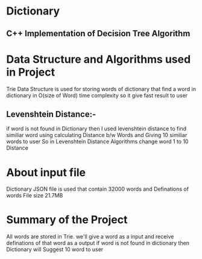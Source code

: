 # Dictionary
## C++ Implementation of Decision Tree Algorithm


# Data Structure and Algorithms used in Project
Trie Data Structure is used for storing words of dictionary that find a word in dictionary in O(size of Word) time complexity
so it give fast result to user

## Levenshtein Distance:-
if word is not found in Dictionary then I used levenshtein distance to find similiar word using calculating Distance
b/w Words and Giving 10 similiar words to user
So in Levenshtein Distance Algorithms change word 1 to 10 Distance

# About input file
Dictionary JSON file is used that contain 32000 words and Definations of words
File size 21.7MB

# Summary of the Project
All words are stored in Trie.
we'll give a word as a input and receive definations of that word as a output
if word is not found in dictionary then Dictionary will Suggest 10 word
to user
